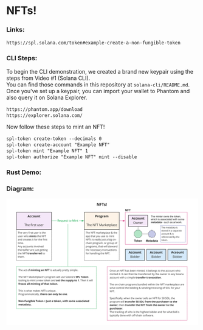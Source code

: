 # NFTs!

### Links:

```text
https://spl.solana.com/token#example-create-a-non-fungible-token
```

### CLI Steps:

To begin the CLI demonstration, we created a brand new keypair using the steps from Video #1 (Solana CLI).   
You can find those commands in this repository at `solana-cli/README.md`.   
Once you've set up a keypair, you can import your wallet to Phantom and also query it on Solana Explorer.   
```text
https://phantom.app/download
https://explorer.solana.com/
```

Now follow these steps to mint an NFT!

```shell
spl-token create-token --decimals 0
spl-token create-account "Example NFT"
spl-token mint "Example NFT" 1
spl-token authorize "Example NFT" mint --disable
```


### Rust Demo:


### Diagram:

![](how-nfts-work.jpg)